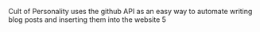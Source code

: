 Cult of Personality uses the github API as an easy way to automate writing blog posts and inserting them into the website
5